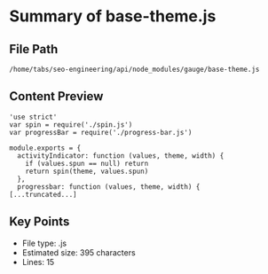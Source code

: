 # Summary of base-theme.js
  
## File Path
`/home/tabs/seo-engineering/api/node_modules/gauge/base-theme.js`

## Content Preview
```
'use strict'
var spin = require('./spin.js')
var progressBar = require('./progress-bar.js')

module.exports = {
  activityIndicator: function (values, theme, width) {
    if (values.spun == null) return
    return spin(theme, values.spun)
  },
  progressbar: function (values, theme, width) {
[...truncated...]
```

## Key Points
- File type: .js
- Estimated size: 395 characters
- Lines: 15
